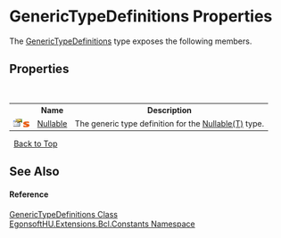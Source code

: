 # GenericTypeDefinitions Properties
 

The <a href="T_EgonsoftHU_Extensions_Bcl_Constants_GenericTypeDefinitions.md">GenericTypeDefinitions</a> type exposes the following members.


## Properties
&nbsp;<table><tr><th></th><th>Name</th><th>Description</th></tr><tr><td>![Public property](media/pubproperty.gif "Public property")![Static member](media/static.gif "Static member")</td><td><a href="P_EgonsoftHU_Extensions_Bcl_Constants_GenericTypeDefinitions_Nullable.md">Nullable</a></td><td>
The generic type definition for the <a href="https://docs.microsoft.com/dotnet/api/system.nullable-1" target="_blank" rel="noopener noreferrer">Nullable(T)</a> type.</td></tr></table>&nbsp;
<a href="#generictypedefinitions-properties">Back to Top</a>

## See Also


#### Reference
<a href="T_EgonsoftHU_Extensions_Bcl_Constants_GenericTypeDefinitions.md">GenericTypeDefinitions Class</a><br /><a href="N_EgonsoftHU_Extensions_Bcl_Constants.md">EgonsoftHU.Extensions.Bcl.Constants Namespace</a><br />